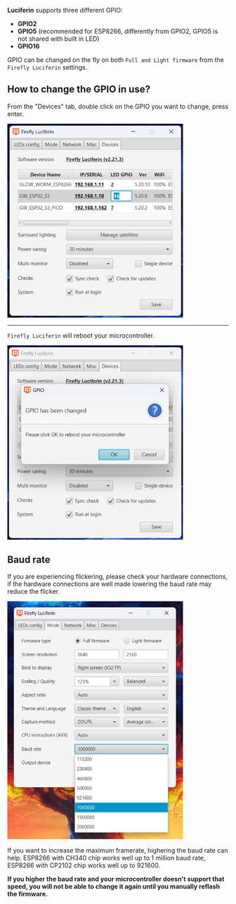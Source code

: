 **Luciferin** supports three different GPIO:
- **GPIO2**
- **GPIO5** (recommended for ESP8266, differently from GPIO2, GPIO5 is not shared with built in LED)
- **GPIO16** 

GPIO can be changed on the fly on both `Full and Light firmware` from the `Firefly Luciferin` settings.

## How to change the GPIO in use?

From the "Devices" tab, double click on the GPIO you want to change, press enter.  
  
<img width="400" src="https://github.com/sblantipodi/firefly_luciferin/blob/master/data/img/gpio1.jpg?raw=true">  
  
---
`Firefly Luciferin` will reboot your microcontroller.  
  
<img width="400" src="https://github.com/sblantipodi/firefly_luciferin/blob/master/data/img/gpio2.jpg?raw=true">  


## Baud rate

If you are experiencing flickering, please check your hardware connections, if the hardware connections are well made lowering the baud rate may reduce the flicker.

<img width="400" src="https://github.com/sblantipodi/firefly_luciferin/blob/master/data/img/baud_rate.jpg?raw=true">  

If you want to increase the maximum framerate, highering the baud rate can help. 
ESP8266 with CH340 chip works well up to 1 million baud rate, ESP8266 with CP2102 chip works well up to 921600.

**If you higher the baud rate and your microcontroller doesn't support that speed, you will not be able to change it again until you manually reflash the firmware.**

			
